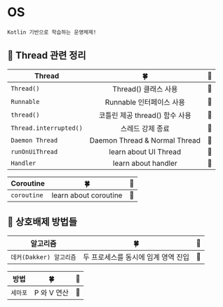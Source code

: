 # OS
`Kotlin 기반으로 학습하는 운영체제!`
## 🎯 Thread 관련 정리
| Thread | 🍀 | 🏴 |
|---|:---:|---:|
| `Thread()` | Thread() 클래스 사용 | 🔵 |
| `Runnable` | Runnable 인터페이스 사용 | 🔵 |
| `thread()` | 코틀린 제공 thread() 함수 사용 | 🔵 |
| `Thread.interrupted()` | 스레드 강제 종료 | 🔵 |
| `Daemon Thread` | Daemon Thread & Normal Thread | 🔵 |
| `runOnUiThread` | learn about UI Thread | 🔴 |
| `Handler` | learn about handler | 🔴 |

| Coroutine | 🍀 | 🏴 |
|---|:---:|---:|
| `coroutine` | learn about coroutine | 🔴 |

## 🎯 상호배제 방법들
| 알고리즘 | 🍀 | 🏴 |
|---|:---:|---:|
| `데커(Dakker) 알고리즘` | 두 프로세스를 동시에 임계 영역 진입 | 🔵 |

| 방법 | 🍀 | 🏴 |
|---|:---:|---:|
| `세마포` | P 와 V 연산 | 🔴 |